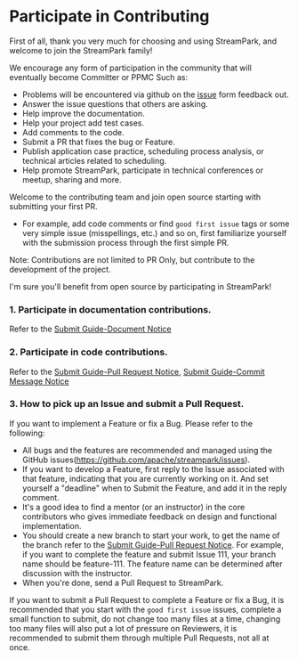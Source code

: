 # Participate in Contributing

First of all, thank you very much for choosing and using StreamPark, and welcome to join the StreamPark family!

We encourage any form of participation in the community that will eventually become Committer or PPMC Such as:
* Problems will be encountered via github on the [issue](https://github.com/apache/streampark/issues) form feedback out.
* Answer the issue questions that others are asking.
* Help improve the documentation.
* Help your project add test cases.
* Add comments to the code.
* Submit a PR that fixes the bug or Feature.
* Publish application case practice, scheduling process analysis, or technical articles related to scheduling.
* Help promote StreamPark, participate in technical conferences or meetup, sharing and more.

Welcome to the contributing team and join open source starting with submitting your first PR.
- For example, add code comments or find `good first issue` tags or some very simple issue (misspellings, etc.) and so on, first familiarize yourself with the submission process through the first simple PR.

Note: Contributions are not limited to PR Only, but contribute to the development of the project.

I'm sure you'll benefit from open source by participating in StreamPark!

### 1. Participate in documentation contributions.

Refer to the [Submit Guide-Document Notice](./document.md)

### 2. Participate in code contributions.

Refer to the [Submit Guide-Pull Request Notice](./pull-request.md), [Submit Guide-Commit Message Notice](./commit-message.md)

### 3. How to pick up an Issue and submit a Pull Request.

If you want to implement a Feature or fix a Bug. Please refer to the following:

* All bugs and the features are recommended and managed using the GitHub issues(https://github.com/apache/streampark/issues).
* If you want to develop a Feature, first reply to the Issue associated with that feature, indicating that you are currently working on it. And set yourself a "deadline" when to Submit the Feature, and add it in the reply comment.
* It's a good idea to find a mentor (or an instructor) in the core contributors who gives immediate feedback on design and functional implementation.
* You should create a new branch to start your work, to get the name of the branch refer to the [Submit Guide-Pull Request Notice](./pull-request.md). For example, if you want to complete the feature and submit Issue 111, your branch name should be feature-111. The feature name can be determined after discussion with the instructor.
* When you're done, send a Pull Request to StreamPark.

If you want to submit a Pull Request to complete a Feature or fix a Bug, it is recommended that you start with the `good first issue` issues, complete a small function to submit, do not change too many files at a time, changing too many files will also put a lot of pressure on Reviewers, it is recommended to submit them through multiple Pull Requests, not all at once.
